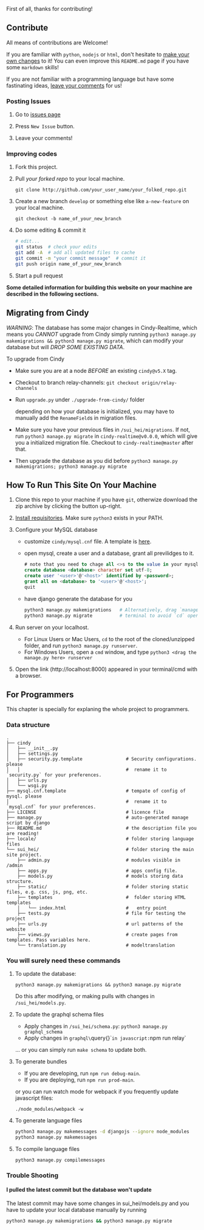 First of all, thanks for contributing!

Contribute
----------
All means of contributions are Welcome!

If you are familiar with `python`, `nodejs` or `html`,
don't hesitate to [make your own changes](#improving-codes) to it!
You can even improve this `README.md` page if you have some `markdown` skills!

If you are not familiar with a programming language
but have some fastinating ideas, [leave your comments](#posting-issues)
for us!

### Posting Issues
1. Go to [issues page](https://github.com/heyrict/cindy/issues)

1. Press `New Issue` button.

1. Leave your comments!

### Improving codes
1. Fork this project.

1. Pull *your forked repo* to your local machine.

    `git clone http://github.com/your_user_name/your_folked_repo.git`


1. Create a new branch `develop` or something else
    like `a-new-feature` on your local machine.

    `git checkout -b name_of_your_new_branch`

1. Do some editing & commit it

    ```bash
    # edit...
    git status  # check your edits
    git add -A  # add all updated files to cache
    git commit -m "your commit message"  # commit it
    git push origin name_of_your_new_branch
    ```

1. Start a pull request

**Some detailed information for building this website on your machine are described in the following sections.**


Migrating from Cindy
--------------------
*WARNING*: The database has some major changes in Cindy-Realtime, which means you *CANNOT* upgrade from Cindy
simply running `python3 manage.py makemigrations && python3 manage.py migrate`,
which can modify your database but will *DROP SOME EXISTING DATA*.

To upgrade from Cindy
- Make sure you are at a node *BEFORE* an existing `cindy@v5.X` tag.
- Checkout to branch relay-channels: `git checkout origin/relay-channels`
- Run `upgrade.py` under `./upgrade-from-cindy/` folder

    depending on how your database is initialized, you may have to manually add the `RenameField`s in migration files.

- Make sure you have your previous files in `/sui_hei/migrations`.
  If not, run `python3 manage.py migrate` in `cindy-realtime@v0.0.0`,
  which will give you a initialized migration file. Checkout to `cindy-realtime@master` after that.
- Then upgrade the database as you did before `python3 manage.py makemigrations; python3 manage.py migrate`


How To Run This Site On Your Machine
------------------------------------
1. Clone this repo to your machine if you have `git`,
    otherwize download the zip archive by clicking the
    button up-right.
2. [Install requisitories](#requisitories).
    Make sure `python3` exists in your PATH.

3. Configure your MySQL database
    - customize `cindy/mysql.cnf` file. A template is [here](./mysql.cnf.template).
    - open mysql, create a user and a database, grant all previlidges to it.

        ```sql
        # note that you need to chage all <>s to the value in your mysql.cnf.
        create database <database> character set utf-8;
        create user '<user>'@'<host>' identified by <password>;
        grant all on <database> to '<user>'@'<host>';
        quit
        ```
    - have django generate the database for you

        ```bash
        python3 manage.py makemigrations   # Alternatively, drag `manage.py` to the
        python3 manage.py migrate          # terminal to avoid `cd` operations.
        ```

4. Run server on your localhost.
    - For Linux Users or Mac Users,
        `cd` to the root of the cloned/unzipped folder,
        and run `python3 manage.py runserver`.
    - For Windows Users,
        open a `cmd` window, and type
        `python3 <drag the manage.py here> runserver`
5. Open the link (http://localhost:8000) appeared in your terminal/cmd with a browser.


For Programmers
----------------
This chapter is specially for explaning the whole project to programmers.

### Data structure
```
.
├── cindy
│   ├── __init__.py
│   ├── settings.py
│   ├── security.py.template                # Security configurations. please
│   │                                       #  rename it to `security.py` for your preferences.
│   ├── urls.py
│   └── wsgi.py
├── mysql.cnf.template                      # tempate of config of mysql. please
│                                           #  rename it to `mysql.cnf` for your preferences.
├── LICENSE                                 # licence file
├── manage.py                               # auto-generated manage script by django
├── README.md                               # the description file you are reading!
├── locale/                                 # folder storing language files
└── sui_hei/                                # folder storing the main site project.
    ├── admin.py                            # modules visible in /admin
    ├── apps.py                             # apps config file.
    ├── models.py                           # models storing data structure.
    ├── static/                             # folder storing static files, e.g. css, js, png, etc.
    ├── templates                           #  folder storing HTML templates
    │   └── index.html                      #   entry point
    ├── tests.py                            # file for testing the project
    ├── urls.py                             # url patterns of the website
    ├── views.py                            # create pages from templates. Pass variables here.
    └── translation.py                      # modeltranslation
```

### You will surely need these commands
1. To update the database:

    `python3 manage.py makemigrations && python3 manage.py migrate`

    Do this after modifying, or making pulls with changes in `/sui_hei/models.py`.

1. To update the graphql schema files
    - Apply changes in `/sui_hei/schema.py`: `python3 manage.py graphql_schema`
    - Apply changes in `graphql\`query{}\`` in javascript: `npm run relay`

    ... or you can simply run `make schema` to update both.

1. To generate bundles

    - If you are developing, run `npm run debug-main`.
    - If you are deploying, run `npm run prod-main`.

    or you can run watch mode for webpack if you frequently update javascript files:

    `./node_modules/webpack -w`

1. To generate language files

    ```bash
    python3 manage.py makemessages -d djangojs --ignore node_modules
    python3 manage.py makemessages
    ```

1. To compile language files

    `python3 manage.py compilemessages`

### Trouble Shooting

#### I pulled the latest commit but the database won't update
The latest commit may have some changes in sui_hei/models.py and
you have to update your local database manually by running

```bash
python3 manage.py makemigrations && python3 manage.py migrate
```

